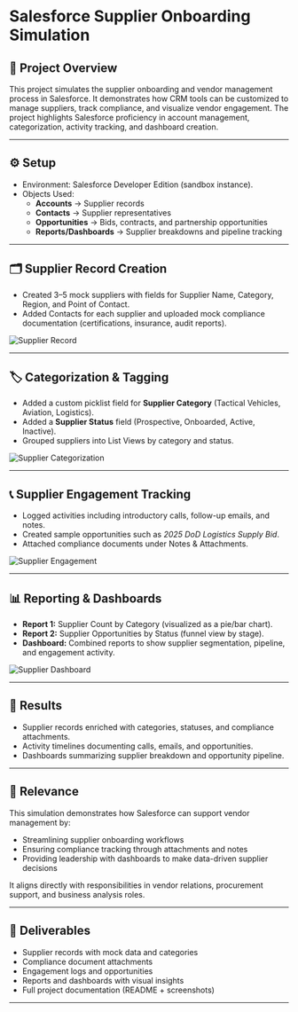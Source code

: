 # Salesforce Supplier Onboarding Simulation

## 📌 Project Overview
This project simulates the supplier onboarding and vendor management process in Salesforce. It demonstrates how CRM tools can be customized to manage suppliers, track compliance, and visualize vendor engagement. The project highlights Salesforce proficiency in account management, categorization, activity tracking, and dashboard creation.

---

## ⚙️ Setup
- Environment: Salesforce Developer Edition (sandbox instance).
- Objects Used:
  - **Accounts** → Supplier records  
  - **Contacts** → Supplier representatives  
  - **Opportunities** → Bids, contracts, and partnership opportunities  
  - **Reports/Dashboards** → Supplier breakdowns and pipeline tracking  

---

## 🗂 Supplier Record Creation
- Created 3–5 mock suppliers with fields for Supplier Name, Category, Region, and Point of Contact.
- Added Contacts for each supplier and uploaded mock compliance documentation (certifications, insurance, audit reports).

![Supplier Record](https://github.com/Ramhorsecat90/Salesforce-supplier-onboarding-simulation/tree/main/Supplier%20Records)

---

## 🏷 Categorization & Tagging
- Added a custom picklist field for **Supplier Category** (Tactical Vehicles, Aviation, Logistics).
- Added a **Supplier Status** field (Prospective, Onboarded, Active, Inactive).
- Grouped suppliers into List Views by category and status.

![Supplier Categorization](./images/supplier-categorization.png)

---

## 📞 Supplier Engagement Tracking
- Logged activities including introductory calls, follow-up emails, and notes.
- Created sample opportunities such as *2025 DoD Logistics Supply Bid*.
- Attached compliance documents under Notes & Attachments.

![Supplier Engagement](./images/supplier-engagement.png)

---

## 📊 Reporting & Dashboards
- **Report 1:** Supplier Count by Category (visualized as a pie/bar chart).
- **Report 2:** Supplier Opportunities by Status (funnel view by stage).
- **Dashboard:** Combined reports to show supplier segmentation, pipeline, and engagement activity.

![Supplier Dashboard](./images/supplier-dashboard.png)

---

## 📝 Results
- Supplier records enriched with categories, statuses, and compliance attachments.  
- Activity timelines documenting calls, emails, and opportunities.  
- Dashboards summarizing supplier breakdown and opportunity pipeline.  

---

## 🎯 Relevance
This simulation demonstrates how Salesforce can support vendor management by:  
- Streamlining supplier onboarding workflows  
- Ensuring compliance tracking through attachments and notes  
- Providing leadership with dashboards to make data-driven supplier decisions  

It aligns directly with responsibilities in vendor relations, procurement support, and business analysis roles.

---

## 📂 Deliverables
- Supplier records with mock data and categories  
- Compliance document attachments  
- Engagement logs and opportunities  
- Reports and dashboards with visual insights  
- Full project documentation (README + screenshots)  

---
